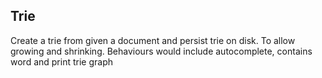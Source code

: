 ## Trie
Create a trie from given a document and persist trie on disk. To allow growing and shrinking.
Behaviours would include autocomplete, contains word and print trie graph

